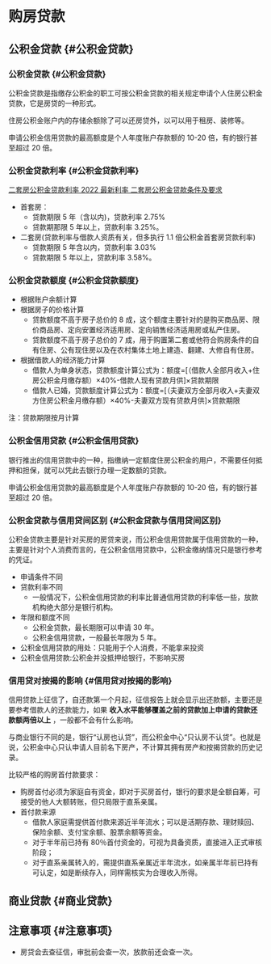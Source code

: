 # 购房贷款


## 公积金贷款 {#公积金贷款}


### 公积金贷款 {#公积金贷款}

公积金贷款是指缴存公积金的职工可按公积金贷款的相关规定申请个人住房公积金贷款，它是房贷的一种形式。

住房公积金账户内的存储余额除了可以还房贷外，以可以用于租房、装修等。

申请公积金信用贷款的最高额度是个人年度账户存款额的 10-20 倍，有的银行甚至超过 20 倍。


### 公积金贷款利率 {#公积金贷款利率}

[二套房公积金贷款利率 2022 最新利率 二套房公积金贷款条件及要求](https://www.vku6.com/life/4164.html)

-   首套房：
    -   贷款期限 5 年（含以内)，贷款利率 2.75%
    -   贷款期那限 5 年以上，贷款利率 3.25%。
-   二套房(贷款利率与借款人资质有关，但多执行 1.1 倍公积金首套房贷款利率)
    -   贷款期限 5 年含以内，贷款利率 3.03%
    -   贷款期限 5 年以上，贷款利率 3.58%。


### 公积金贷款额度 {#公积金贷款额度}

-   根据账户余额计算
-   根据房子的价格计算
    -   贷款额度不高于房子总价的 8 成，这个额度主要针对的是购买商品房、限价商品房、定向安置经济适用房、定向销售经济适用房或私产住房。
    -   贷款额度不高于房子总价的 7 成，用于购置第二套或他符合购房条件的自有住房、公有现住房以及在农村集体土地上建造、翻建、大修自有住房。
-   根据借款人的经济能力计算
    -   借款人为单身状态，贷款额度计算公式为：额度=[（借款人全部月收入+住房公积金月缴存额）×40%-借款人现有贷款月供]×贷款期限
    -   借款人已婚，贷款额度计算公式为：额度=[（夫妻双方全部月收入+夫妻双方住房公积金月缴存额）×40%-夫妻双方现有贷款月供]×贷款期限

注：贷款期限按月计算


### 公积金信用贷款 {#公积金信用贷款}

银行推出的信用贷款中的一种，指缴纳一定额度住房公积金的用户，不需要任何抵押和担保，就可以凭此去银行办理一定数额的贷款。

申请公积金信用贷款的最高额度是个人年度账户存款额的 10-20 倍，有的银行甚至超过 20 倍。


### 公积金贷款与信用贷间区别 {#公积金贷款与信用贷间区别}

公积金贷款主要是针对买房的房贷来说，而公积金信用贷款属于信用贷款的一种，主要是针对个人消费而言的，在公积金信用贷款中，公积金缴纳情况只是银行参考的凭证。

-   申请条件不同
-   贷款利率不同
    -   一般情况下，公积金信用贷款的利率比普通信用贷款的利率低一些，放款机构绝大部分是银行机构。
-   年限和额度不同
    -   公积金贷款，最长期限可以申请 30 年。
    -   公积金信用贷款，一般最长年限为 5 年。
-   公积金信用贷款的用处：只能用于个人消费，不能拿来投资
-   公积金信用贷款:公积金并没抵押给银行，不影响买房


### 信用贷对按揭的影响 {#信用贷对按揭的影响}

信用贷款上征信了，自还款第一个月起，征信报告上就会显示出还款额，主要还是要参考借款人的还款能力，如果 **收入水平能够覆盖之前的贷款加上申请的贷款还款额两倍以上** ，一般都不会有什么影响。

与商业银行不同的是，银行“认房也认贷”，而公积金中心“只认房不认贷”。也就是说，公积金中心只认申请人目前名下房产，不计算其拥有房产和按揭贷款的历史记录。

比较严格的购房首付款要求：

-   购房首付必须为家庭自有资金，即对于买房首付，银行的要求是全额自筹，可接受的他人大额转账，但只局限于直系亲属。
-   首付款来源
    -   借款人家庭需提供首付款来源近半年流水；可以是活期存款、理财赎回、保险余额、支付宝余额、股票余额等资金。
    -   对于半年前已持有 80％首付资金的，可视为具备资质，直接进入正式审核阶段；
    -   对于直系亲属转入的，需提供直系亲属近半年流水，如亲属半年前已持有可认定，如是断续存入，同样需核实为合理收入所得。


## 商业贷款 {#商业贷款}


## 注意事项 {#注意事项}

-   房贷会去查征信，审批前会查一次，放款前还会查一次。
